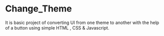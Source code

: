 # Change_Theme
It is basic project of converting UI from one theme to another with the help of a button using simple HTML , CSS &amp; Javascript. 
